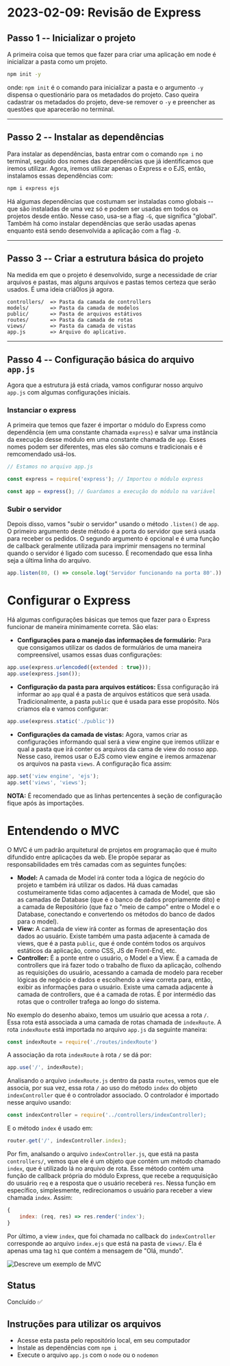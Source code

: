 # 2023-02-09: Revisão de Express

## Passo 1 -- Inicializar o projeto

A primeira coisa que temos que fazer para criar uma aplicação em node é inicializar a pasta como um projeto.

```bash
npm init -y
```

onde: `npm init` é o comando para inicializar a pasta e o argumento `-y` dispensa o questionário para os metadados do projeto. Caso queira cadastrar os metadados do projeto, deve-se remover o `-y` e preencher as questões que aparecerão no terminal.

---
## Passo 2 -- Instalar as dependências

Para instalar as dependências, basta entrar com o comando `npm i` no terminal, seguido dos nomes das dependências que já identificamos que iremos utilizar. Agora, iremos utilizar apenas o Express e o EJS, então, instalamos essas dependências com:

```bash
npm i express ejs
````

Há algumas dependências que costumam ser instaladas como globais -- que são instaladas de uma vez só e podem ser usadas em todos os projetos desde então. Nesse caso, usa-se a flag `-G`, que significa "global". Também há como instalar dependências que serão usadas apenas enquanto está sendo desenvolvida a aplicação com a flag `-D`.

---
## Passo 3 -- Criar a estrutura básica do projeto

Na medida em que o projeto é desenvolvido, surge a necessidade de criar arquivos e pastas, mas alguns arquivos e pastas temos certeza que serão usados. É uma ideia criá0los já agora.

```
controllers/  => Pasta da camada de controllers
models/       => Pasta da camada de modelos
public/       => Pasta de arquivos estátivos
routes/       => Pasta da camada de rotas
views/        => Pasta da camada de vistas
app.js        => Arquivo do aplicativo.
```

---
## Passo 4 -- Configuração básica do arquivo `app.js`

Agora que a estrutura já está criada, vamos configurar nosso arquivo `app.js` com algumas configurações iniciais.

### Instanciar o express

A primeira que temos que fazer é importar o módulo do Express como dependência (em uma constante chamada `express`) e salvar uma instância da execução desse módulo em uma constante chamada de `app`. Esses nomes podem ser diferentes, mas eles são comuns e tradicionais e é remcomendado usá-los.

```js
// Estamos no arquivo app.js

const express = require('express'); // Importou o módulo express

const app = express(); // Guardamos a execução do módulo na variável
```

### Subir o servidor

Depois disso, vamos "subir o servidor" usando o método `.listen()` de `app`. O primeiro argumento deste método é a porta do servidor que será usada para receber os pedidos. O segundo argumento é opcional e é uma função de callback geralmente utilizada para imprimir mensagens no terminal quando o servidor é ligado com sucesso. É recomendado que essa linha seja a última linha do arquivo.

```js
app.listen(80, () => console.log('Servidor funcionando na porta 80'.))
```

# Configurar o Express

Há algumas configurações básicas que temos que fazer para o Express funcionar de maneira minimamente correta. São elas:

 - **Configurações para o manejo das informações de formulário:** Para que consigamos utilizar os dados de formulários de uma maneira compreensível, usamos essas duas configurações:

```js
app.use(express.urlencoded({extended : true}));
app.use(express.json());
```
 - **Configuração da pasta para arquivos estáticos:** Essa configuração irá informar ao `app` qual é a pasta de arquivos estáticos que será usada. Tradicionalmente, a pasta `public` que é usada para esse propósito. Nós criamos ela e vamos configurar:

```js
app.use(express.static('./public'))
```

- **Configurações da camada de vistas:** Agora, vamos criar as configurações informando qual será a view engine que iremos utilizar e qual a pasta que irá conter os arquivos da cama de view do nosso app. Nesse caso, iremos usar o EJS como view engine e iremos armazenar os arquivos na pasta `views`. A configuração fica assim:

```js
app.set('view engine', 'ejs');
app.set('views', 'views');
```

**NOTA:** É recomendado que as linhas pertencentes à seção de configuração fique após às importações.

# Entendendo o MVC

O MVC é um padrão arquitetural de projetos em programação que é muito difundido entre aplicações da web. Ele propõe separar as responsabilidades em três camadas com as seguintes funções:

- **Model:** A camada de Model irá conter toda a lógica de negócio do projeto e também irá utilizar os dados. Há duas camadas costumeiramente tidas como adjacentes à camada de Model, que são as camadas de Database (que é o banco de dados propriamente dito) e a camada de Repositório (que faz o "meio de campo" entre o Model e o Database, conectando e convertendo os métodos do banco de dados para o model).
- **View:** A camada de view irá conter as formas de apresentação dos dados ao usuário. Existe também uma pasta adjacente à camada de views, que é a pasta `public`, que é onde contém todos os arquivos estáticos da aplicação, como CSS, JS de Front-End, etc.
- **Controller:** É a ponte entre o usuário, o Model e a View. É a camada de controllers que irá fazer todo o trabalho de fluxo da aplicação, colhendo as requisições do usuário, acessando a camada de modelo para receber lógicas de negócio e dados e escolhendo a view correta para, então, exibir as informações para o usuário. Existe uma camada adjacente à camada de controllers, que é a camada de rotas. É por intermédio das rotas que o controller trafega ao longo do sistema.

No exemplo do desenho abaixo, temos um usuário que acessa a rota `/`. Essa rota está associada a uma camada de rotas chamada de `indexRoute`. A rota `indexRoute` está importada no arquivo `app.js` da seguinte maneira:

```js
const indexRoute = require('./routes/indexRoute')
```

A associação da rota `indexRoute` à rota `/` se dá por:

```js
app.use('/', indexRoute);
```

Analisando o arquivo `indexRoute.js` dentro da pasta `routes`, vemos que ele associa, por sua vez, essa rota `/` ao uso do método `index` do objeto `indexController` que é o controlador associado. O controlador é importado nesse arquivo usando:

```js
const indexController = require('../controllers/indexController);
```

E o método `index` é usado em:

```js
router.get('/', indexController.index);
```


Por fim, analsando o arquivo `indexController.js`, que está na pasta `controllers/`, vemos que ele é um objeto que contém um método chamado `index`, que é utilizado lá no arquivo de rota. Esse método contém uma função de callback própria do módulo Express, que recebe a reququisição do usuário `req` e a resposta que o usuário receberá `res`. Nessa função em específico, simplesmente, redirecionamos o usuário para receber a view chamada `index`. Assim:

```js
{
    index: (req, res) => res.render('index');
}
```

Por último, a view `index`, que foi chamada no callback do `indexController` corresponde ao arquivo `index.ejs` que está na pasta de `views/`. Ela é apenas uma tag `h1` que contém a mensagem de "Olá, mundo".


![Descreve um exemplo de MVC](mvc.png "Exemplo de MVC")

## Status

Concluído ✅

## Instruções para utilizar os arquivos

 - Acesse esta pasta pelo repositório local, em seu computador
 - Instale as dependências com `npm i`
 - Execute o arquivo `app.js` com o `node` ou o `nodemon`